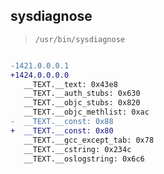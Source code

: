 ## sysdiagnose

> `/usr/bin/sysdiagnose`

```diff

-1421.0.0.0.1
+1424.0.0.0.0
   __TEXT.__text: 0x43e8
   __TEXT.__auth_stubs: 0x630
   __TEXT.__objc_stubs: 0x820
   __TEXT.__objc_methlist: 0xac
-  __TEXT.__const: 0x88
+  __TEXT.__const: 0x80
   __TEXT.__gcc_except_tab: 0x78
   __TEXT.__cstring: 0x234c
   __TEXT.__oslogstring: 0x6c6

```
